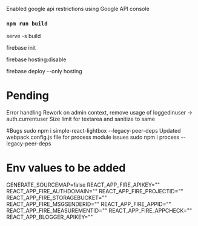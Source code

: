 Enabled google api restrictions using Google API console
### `npm run build`
serve -s build

firebase init

firebase hosting:disable

firebase deploy --only hosting



# Pending
Error handling
Rework on admin context, remove usage of loggedinuser -> auth.currentuser
Size limit for textarea and sanitize to same

#Bugs
sudo npm i simple-react-lightbox --legacy-peer-deps
Updated webpack.config.js file for process module issues
sudo npm i process --legacy-peer-deps


# Env values to be added
GENERATE_SOURCEMAP=false
REACT_APP_FIRE_APIKEY=""
REACT_APP_FIRE_AUTHDOMAIN=""
REACT_APP_FIRE_PROJECTID=""
REACT_APP_FIRE_STORAGEBUCKET=""
REACT_APP_FIRE_MSGSENDERID=""
REACT_APP_FIRE_APPID=""
REACT_APP_FIRE_MEASUREMENTID=""
REACT_APP_FIRE_APPCHECK=""
REACT_APP_BLOGGER_APIKEY=""
